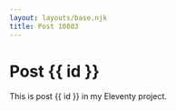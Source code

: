 ```yaml
---
layout: layouts/base.njk
title: Post 10803
---
```


# Post {{ id }}

This is post {{ id }} in my Eleventy project.
